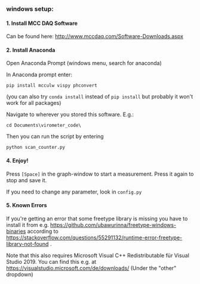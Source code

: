 ### windows setup:

#### 1. Install MCC DAQ Software

Can be found here: http://www.mccdaq.com/Software-Downloads.aspx

#### 2. Install Anaconda

Open Anaconda Prompt (windows menu, search for anaconda)

In Anaconda prompt enter:
```
pip install mcculw vispy phconvert
```

(you can also try `conda install` instead of `pip install` but probably it won't work for all packages)

Navigate to wherever you stored this software. E.g.:

```
cd Documents\virometer_code\
```

Then you can run the script by entering

```
python scan_counter.py
```


#### 4. Enjoy!

Press `[Space]` in the graph-window to start a measurement. Press it again to stop and save it.

If you need to change any parameter, look in `config.py`


#### 5. Known Errors

If you're getting an error that some freetype library is missing you have to install it from e.g. https://github.com/ubawurinna/freetype-windows-binaries according to https://stackoverflow.com/questions/55291132/runtime-error-freetype-library-not-found .

Note that this also requires Microsoft Visual C++ Redistributable für Visual Studio 2019.
You can find this e.g. at https://visualstudio.microsoft.com/de/downloads/ (Under the "other" dropdown)
